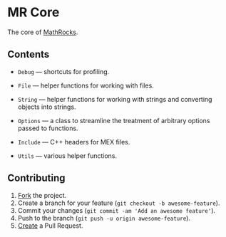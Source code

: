 # MR Core

The core of [MathRocks](https://github.com/MathRocks/MathRocks).

## Contents

* `Debug` — shortcuts for profiling.

* `File` — helper functions for working with files.

* `String` — helper functions for working with strings and converting objects
  into strings.

* `Options` — a class to streamline the treatment of arbitrary options passed
  to functions.

* `Include` — C++ headers for MEX files.

* `Utils` — various helper functions.

## Contributing

1. [Fork](https://help.github.com/articles/fork-a-repo) the project.
2. Create a branch for your feature (`git checkout -b awesome-feature`).
3. Commit your changes (`git commit -am 'Add an awesome feature'`).
4. Push to the branch (`git push -u origin awesome-feature`).
5. [Create](https://help.github.com/articles/creating-a-pull-request)
   a Pull Request.
